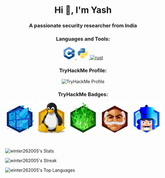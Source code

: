 <h1 align="center">Hi 👋, I'm Yash</h1>
<h3 align="center">A passionate security researcher from India</h3>



<h3 align="center">Languages and Tools:</h3>
<p align="center"> <a href="https://www.w3schools.com/cpp/" target="_blank" rel="noreferrer"> <img src="https://raw.githubusercontent.com/devicons/devicon/master/icons/cplusplus/cplusplus-original.svg" alt="cplusplus" width="40" height="40"/> </a> <a href="https://www.python.org" target="_blank" rel="noreferrer"> <img src="https://raw.githubusercontent.com/devicons/devicon/master/icons/python/python-original.svg" alt="python" width="40" height="40"/> </a> <a href="https://www.rust-lang.org/" target="_blank" rel="noreferrer"> <img src="https://raw.githubusercontent.com/rust-lang-ru/rust-www/refs/heads/master/favicon.ico" alt="rust" width="40" height="40"/> </a> </p>

<h3 align="center">TryHackMe Profile:</h3>
<p align="center">
  <img src="https://tryhackme-badges.s3.amazonaws.com/M4LWhere.png" alt="TryHackMe Profile" width="300px" />
</p>

<h3 align="center">TryHackMe Badges:</h3>
<div style='display:flex; align-items:center; gap: 10px;' align='center'>
  <img src="https://github.com/yam3501/yam3501/blob/main/badges/blue.svg" width="100px" height="100px" />
  <img src="https://github.com/yam3501/yam3501/blob/main/badges/linux.svg" width="100px" height="100px" />
  <img src="https://github.com/yam3501/yam3501/blob/main/badges/streak7.svg" width="100px" height="100px" />
  <img src="https://github.com/yam3501/yam3501/blob/main/badges/mrrobot.svg" width="100px" height="100px" />
  <img src="https://github.com/yam3501/yam3501/blob/main/badges/adventofcyber5.svg" width="100px" height="100px" />
</div>
<br>
<br>

![winter262005's Stats](https://github-readme-stats.vercel.app/api?username=yam3501&theme=vue-dark&show_icons=true&hide_border=true&count_private=true)

![winter262005's Streak](https://github-readme-streak-stats.herokuapp.com/?user=yam3501&theme=vue-dark&hide_border=true)

![winter262005's Top Languages](https://github-readme-stats.vercel.app/api/top-langs/?username=yam3501&theme=vue-dark&show_icons=true&hide_border=true&layout=compact)
<br>

